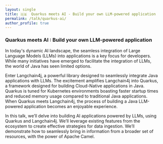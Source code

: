 ```yaml
---
layout: single
title: 🇬🇧  Quarkus meets AI - Build your own LLM-powered application
permalink: /talk/quarkus-ai/
author_profile: true
---
```



### Quarkus meets AI : Build your own LLM-powered application

In today's dynamic AI landscape, the seamless integration of Large Language Models (LLMs) into applications is a key focus for developers. While many initiatives have emerged to facilitate the integration of LLMs, the world of Java has seen limited options. 

Enter Langchain4j, a powerful library designed to seamlessly integrate Java applications with LLMs. The excitement amplifies Langchain4j into Quarkus, a framework designed for building Cloud-Native applications in Java. Quarkus is tuned for Kubernetes environments  boasting faster startup times and reduced memory usage compared to traditional Java applications. When Quarkus meets Langchain4j, the process of building a Java LLM-powered application becomes an enjoyable experience.

In this talk, we’ll delve into building AI applications powered by LLMs, using Quarkus and Langchain4j. We’ll leverage existing features from the ecosystem to create effective strategies for data ingestion. We’ll demonstrate how to seamlessly bring in information from a broader set of resources, with the power of Apache Camel.
